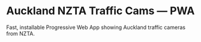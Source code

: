 # Auckland NZTA Traffic Cams — PWA

Fast, installable Progressive Web App showing Auckland traffic cameras from NZTA.
